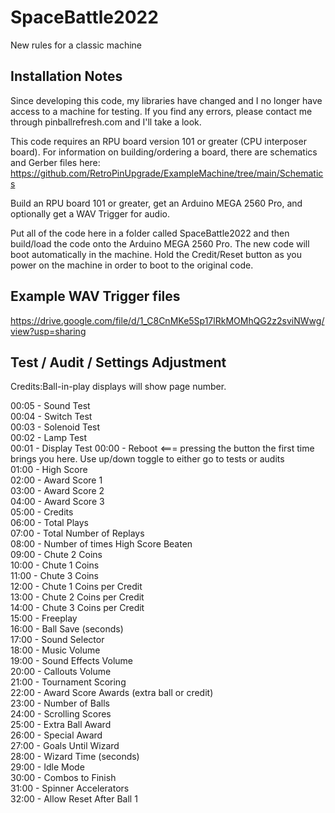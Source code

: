 # SpaceBattle2022
New rules for a classic machine
  
## Installation Notes  
Since developing this code, my libraries have changed and I no longer have access to a machine for testing. If you find any errors, please contact me through pinballrefresh.com and I'll take a look.  
  
This code requires an RPU board version 101 or greater (CPU interposer board). For information on building/ordering a board, there are schematics and Gerber files here:  https://github.com/RetroPinUpgrade/ExampleMachine/tree/main/Schematics  
  
Build an RPU board 101 or greater, get an Arduino MEGA 2560 Pro, and optionally get a WAV Trigger for audio.  
  
Put all of the code here in a folder called SpaceBattle2022 and then build/load the code onto the Arduino MEGA 2560 Pro. The new code will boot automatically in the machine. Hold the Credit/Reset button as you power on the machine in order to boot to the original code.  
  
## Example WAV Trigger files  
https://drive.google.com/file/d/1_C8CnMKe5Sp17lRkMOMhQG2z2sviNWwg/view?usp=sharing   
  
## Test / Audit / Settings Adjustment  
Credits:Ball-in-play displays will show page number.  

00:05 - Sound Test  
00:04 - Switch Test  
00:03 - Solenoid Test  
00:02 - Lamp Test  
00:01 - Display Test
00:00 - Reboot <=== pressing the button the first time brings you here. Use up/down toggle to either go to tests or audits  
01:00 - High Score  
02:00 - Award Score 1  
03:00 - Award Score 2  
04:00 - Award Score 3  
05:00 - Credits  
06:00 - Total Plays  
07:00 - Total Number of Replays  
08:00 - Number of times High Score Beaten  
09:00 - Chute 2 Coins  
10:00 - Chute 1 Coins  
11:00 - Chute 3 Coins  
12:00 - Chute 1 Coins per Credit  
13:00 - Chute 2 Coins per Credit  
14:00 - Chute 3 Coins per Credit  
15:00 - Freeplay  
16:00 - Ball Save (seconds)  
17:00 - Sound Selector  
18:00 - Music Volume  
19:00 - Sound Effects Volume  
20:00 - Callouts Volume  
21:00 - Tournament Scoring  
22:00 - Award Score Awards (extra ball or credit)  
23:00 - Number of Balls  
24:00 - Scrolling Scores  
25:00 - Extra Ball Award  
26:00 - Special Award  
27:00 - Goals Until Wizard  
28:00 - Wizard Time (seconds)  
29:00 - Idle Mode  
30:00 - Combos to Finish  
31:00 - Spinner Accelerators  
32:00 - Allow Reset After Ball 1  


